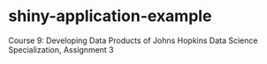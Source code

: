 # shiny-application-example
Course 9: Developing Data Products of Johns Hopkins Data Science Specialization, Assignment 3
